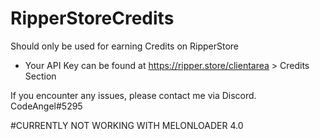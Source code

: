 # RipperStoreCredits

Should only be used for earning Credits on RipperStore

- Your API Key can be found at https://ripper.store/clientarea > Credits Section

If you encounter any issues, please contact me via Discord. CodeAngel#5295

#CURRENTLY NOT WORKING WITH MELONLOADER 4.0
